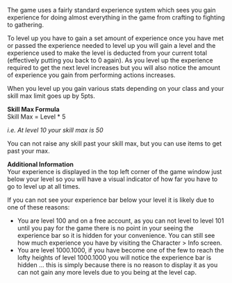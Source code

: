 ---
---
The game uses a fairly standard experience system which sees you gain experience for doing almost everything in the game from crafting to fighting to gathering.

To level up you have to gain a set amount of experience once you have met or passed the experience needed to level up you will gain a level and the experience used to make the level is deducted from your current total (effectively putting you back to 0 again). As you level up the experience required to get the next level increases but you will also notice the amount of experience you gain from performing actions increases.

When you level up you gain various stats depending on your class and your skill max limit goes up by 5pts.

**Skill Max Formula**  
Skill Max = Level \* 5

_i.e. At level 10 your skill max is 50_

You can not raise any skill past your skill max, but you can use items to get past your max.

**Additional Information**  
Your experience is displayed in the top left corner of the game window just below your level so you will have a visual indicator of how far you have to go to level up at all times.

If you can not see your experience bar below your level it is likely due to one of these reasons:

*   You are level 100 and on a free account, as you can not level to level 101 until you pay for the game there is no point in your seeing the experience bar so it is hidden for your convenience. You can still see how much experience you have by visiting the Character > Info screen.
*   You are level 1000.1000, if you have become one of the few to reach the lofty heights of level 1000.1000 you will notice the experience bar is hidden ... this is simply because there is no reason to display it as you can not gain any more levels due to you being at the level cap.